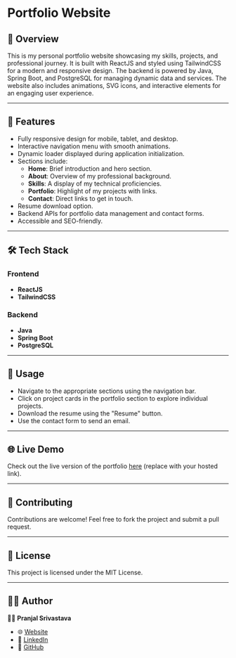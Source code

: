# **Portfolio Website**

## 🚀 **Overview**

This is my personal portfolio website showcasing my skills, projects, and professional journey. It is built with ReactJS and styled using TailwindCSS for a modern and responsive design. The backend is powered by Java, Spring Boot, and PostgreSQL for managing dynamic data and services. The website also includes animations, SVG icons, and interactive elements for an engaging user experience.

---

## 🎨 **Features**

-   Fully responsive design for mobile, tablet, and desktop.
-   Interactive navigation menu with smooth animations.
-   Dynamic loader displayed during application initialization.
-   Sections include:
    -   **Home**: Brief introduction and hero section.
    -   **About**: Overview of my professional background.
    -   **Skills**: A display of my technical proficiencies.
    -   **Portfolio**: Highlight of my projects with links.
    -   **Contact**: Direct links to get in touch.
-   Resume download option.
-   Backend APIs for portfolio data management and contact forms.
-   Accessible and SEO-friendly.

---

## 🛠️ **Tech Stack**

### **Frontend**

-   **ReactJS**
-   **TailwindCSS**

### **Backend**

-   **Java**
-   **Spring Boot**
-   **PostgreSQL**

---

## 🌟 **Usage**

-   Navigate to the appropriate sections using the navigation bar.
-   Click on project cards in the portfolio section to explore individual projects.
-   Download the resume using the "Resume" button.
-   Use the contact form to send an email.

---

## 🌐 **Live Demo**

Check out the live version of the portfolio [here](#) (replace with your hosted link).

---

## 🤝 **Contributing**

Contributions are welcome! Feel free to fork the project and submit a pull request.

---

## 📜 **License**

This project is licensed under the MIT License.

---

## 🧑‍💻 **Author**

👨‍💼 **Pranjal Srivastava**

-   🌐 [Website](https://yourwebsite.com)
-   💼 [LinkedIn](https://linkedin.com/in/5683-pranjal)
-   📱 [GitHub](https://github.com/pranjal-5683)
